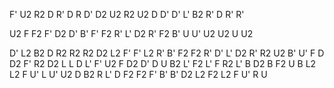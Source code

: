F' U2 R2 D R' D R D' D2 U2 R2 U2 D D' D' L' B2 R' D R' R'

U2 F F2 F' D2 D' B' F' F2 R' L' D2 R' F2 B' U U' U2 U2 U U2

D' L2 B2 D R2 R2 R2 D2 L2 F' F' L2 R' B' F2 F2 R' D' L' D2 R' R2 U2 B' U' F D D2 F' R2 D2 L L D L' F' U2 F D2 D' D U B2 L' F2 L' F R2 L' B D2 B F2 U B L2 L2 F U' L U' U2 D B2 R L' D F2 F2 F' B' B' D2 L2 F2 L2 F U' R U
